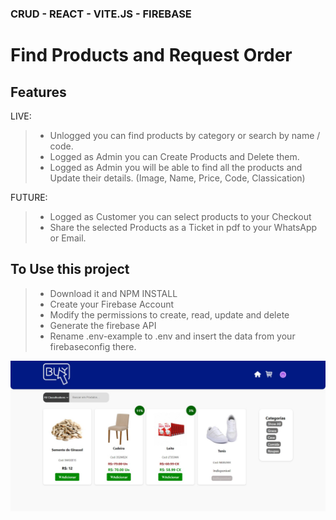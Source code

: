 ### CRUD - REACT - VITE.JS - FIREBASE
# Find Products and Request Order
## Features

LIVE:
> - Unlogged you can find products by category or search by name / code.
> - Logged as Admin you can Create Products and Delete them.
> - Logged as Admin you will be able to find all the products and Update their details. (Image, Name, Price, Code, Classication)

FUTURE:
> - Logged as Customer you can select products to your Checkout
> - Share the selected Products as a Ticket in pdf to your WhatsApp or Email.

## To Use this project
> - Download it and NPM INSTALL
> - Create your Firebase Account
> - Modify the permissions to create, read, update and delete
> - Generate the firebase API
> - Rename .env-example to .env and insert the data from your firebaseconfig there.

![Print](src/assets/print.jpeg)